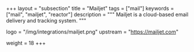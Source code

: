 +++
layout = "subsection"
title = "Mailjet"
tags = ["mail"]
keywords = ["mail", "mailjet", "reactor"]
description = """
Mailjet is a cloud-based email delivery and tracking system.
"""

logo = "/img/integrations/mailjet.png"
upstream = "https://mailjet.com"

weight = 18
+++
